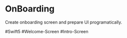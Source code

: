 # OnBoarding

Create onboarding screen and prepare UI programatically.

#Swift5
#Welcome-Screen
#Intro-Screen
